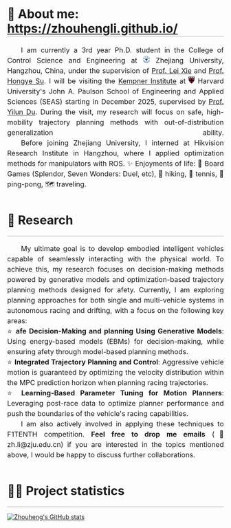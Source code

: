 <h1 id="About me" style="border-bottom: 2px solid #d3d3d3;">👀 About me: <a href="https://zhouhengli.github.io">https://zhouhengli.github.io/</a></h1>

<p style="line-height: 1.5; text-align: justify; font-size: 16px;"> 
    <span style="display: inline-block; text-indent: 2em;">I am currently a 3rd year Ph.D. student in the College of Control Science and Engineering at <img src="./ico/zju.jpg" style="width: 16px; height: auto;" /> Zhejiang University, Hangzhou, China, under the supervision of  <a href="https://scholar.google.com.hk/citations?hl=zh-CN&user=7ZZ_-m0AAAAJ" target=_blank  >Prof. Lei Xie</a> and <a href="https://scholar.google.com.hk/citations?hl=zh-CN&user=9rfFRjgAAAAJ" target=_blank  >Prof. Hongye Su</a>. 
    I will be visiting the <a href="https://kempnerinstitute.harvard.edu/" target=_blank  >Kempner Institute</a> at <img src="./ico/harvard.jpg" style="width: 14px; height: auto;" /> 
    Harvard University's John A. Paulson School of Engineering and Applied Sciences (SEAS) starting in December 2025, supervised by <a href="https://yilundu.github.io/" target=_blank  >Prof. Yilun Du</a>. During the visit, my research will focus on safe, high-mobility trajectory planning methods with out-of-distribution generalization ability.
<span style="display: inline-block; text-indent: 2em;">Before joining Zhejiang University, I interned at Hikvision Research Institute in Hangzhou, where I applied optimization methods for manipulators with ROS. ✨ Enjoyments of life: 🎲 Board Games (Splendor, Seven Wonders: Duel, etc), 👣 hiking, 🎾 tennis, 🏓 ping-pong, 🗺️ traveling. </span>
</p> 
<div style="display: flex; justify-content: space-between; align-items: center; border-bottom: 2px solid #d3d3d3;">
  <h1 id="Research-section">🎯 Research</h1>
</div>
<p style="line-height: 1.5; text-align: justify; font-size: 16px;"> 
    <span style="display: inline-block; text-indent: 2em;">My ultimate goal is to develop embodied intelligent vehicles capable of seamlessly interacting with the physical world. To achieve this, my research focuses on decision-making methods powered by generative models and optimization-based trajectory planning methods designed for afety. Currently, I am exploring planning approaches for both single and multi-vehicle systems in autonomous racing and drifting, with a focus on the following key areas:</span> <br>
    <span style="display: inline-block;">⭐ <strong>afe Decision-Making and planning Using Generative Models</strong>: Using energy-based models (EBMs) for decision-making, while ensuring afety through model-based planning methods.</span> <br>  
    <span style="display: inline-block;">⭐ <strong>Integrated Trajectory Planning and Control</strong>: Aggressive vehicle motion is guaranteed by optimizing the velocity distribution within the MPC prediction horizon when planning racing trajectories.</span> <br>     
    <span style="display: inline-block;">⭐ <strong>Learning-Based Parameter Tuning for Motion Planners</strong>: Leveraging post-race data to optimize planner performance and push the boundaries of the vehicle's racing capabilities.</span>  <br>   
    <span style="display: inline-block; text-indent: 2em;">I am also actively involved in applying these techniques to <a href="https://f1tenth.org/" style="text-decoration: none;" target=_blank >F1TENTH competition</a>. <strong>Feel free to drop me emails</strong> (📨 zh.li@zju.edu.cn) if you are interested in the topics mentioned above, I would be happy to discuss further collaborations.</span>

 

<div style="display: flex; justify-content: space-between; align-items: center; border-bottom: 2px solid #d3d3d3;">
  <h1 id="Project-section">👨‍💻 Project statistics</h1>
</div>


[![Zhouheng's GitHub stats](https://github-readme-stats-three-psi-22.vercel.app/api?username=zhouhengli)](https://github.com/zhouhengli/github-readme-stats)

